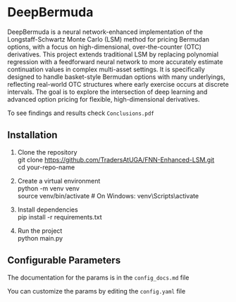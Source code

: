 # DeepBermuda

DeepBermuda is a neural network-enhanced implementation of the Longstaff-Schwartz Monte Carlo (LSM) method for pricing Bermudan options, with a focus on high-dimensional, over-the-counter (OTC) derivatives. This project extends traditional LSM by replacing polynomial regression with a feedforward neural network to more accurately estimate continuation values in complex multi-asset settings. It is specifically designed to handle basket-style Bermudan options with many underlyings, reflecting real-world OTC structures where early exercise occurs at discrete intervals. The goal is to explore the intersection of deep learning and advanced option pricing for flexible, high-dimensional derivatives.

To see findings and results check `Conclusions.pdf`

## Installation


1. Clone the repository  
   git clone https://github.com/TradersAtUGA/FNN-Enhanced-LSM.git   
   cd your-repo-name

2. Create a virtual environment  
   python -m venv venv  
   source venv/bin/activate  # On Windows: venv\Scripts\activate

3. Install dependencies  
   pip install -r requirements.txt

4. Run the project  
   python main.py

## Configurable Parameters

The documentation for the params is in the `config_docs.md` file

You can customize the params by editing the `config.yaml` file



